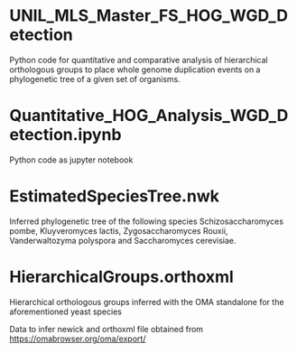 # UNIL_MLS_Master_FS_HOG_WGD_Detection
Python code for quantitative and comparative analysis of hierarchical orthologous groups to place whole genome duplication events on a phylogenetic tree of a given set of organisms.

# Quantitative_HOG_Analysis_WGD_Detection.ipynb
Python code as jupyter notebook

# EstimatedSpeciesTree.nwk
Inferred phylogenetic tree of the following species Schizosaccharomyces pombe, Kluyveromyces lactis, Zygosaccharomyces Rouxii, Vanderwaltozyma polyspora and Saccharomyces cerevisiae.

# HierarchicalGroups.orthoxml
Hierarchical orthologous groups inferred with the OMA standalone for the aforementioned yeast species

Data to infer newick and orthoxml file obtained from https://omabrowser.org/oma/export/ 
